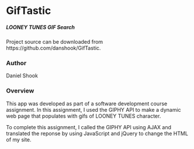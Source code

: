 <h1>GifTastic</h1>
<h5>LOONEY TUNES GIF Search</h5>

<p>Project source can be downloaded from https://github.com/danshook/GifTastic.

<h3>Author</h3>

Daniel Shook

<h3>Overview</h3>
This app was developed as part of a software development course assignment. In this assignment, I used the GIPHY API to make a dynamic web page that populates with gifs of LOONEY TUNES character.

To complete this assignment, I called the GIPHY API using AJAX and translated the reponse by using JavaScript and jQuery to change the HTML of my site.
